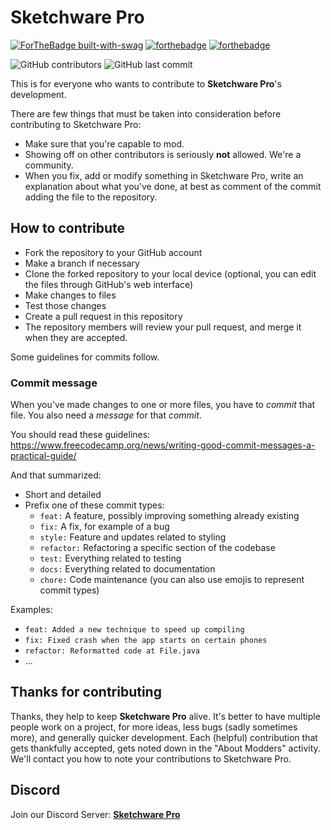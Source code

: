 # Sketchware Pro
[![ForTheBadge built-with-swag](http://ForTheBadge.com/images/badges/built-with-swag.svg)](https://github.com/JavkhlanK) [![forthebadge](https://forthebadge.com/images/badges/gluten-free.svg)](https://github.com/JavkhlanK) [![forthebadge](https://forthebadge.com/images/badges/powered-by-electricity.svg)](https://github.com/JavkhlanK) 

![GitHub contributors](https://img.shields.io/github/contributors/JavkhlanK/Sketchware-Pro) ![GitHub last commit](https://img.shields.io/github/last-commit/JavkhlanK/Sketchware-Pro)

This is for everyone who wants to contribute to **Sketchware Pro**'s development.

There are few things that must be taken into consideration before contributing to Sketchware Pro:

 - Make sure that you're capable to mod.
 - Showing off on other contributors is seriously **not** allowed. We're a community.
 - When you fix, add or modify something in Sketchware Pro, write an explanation about what you've done, at best as comment of the commit adding the file to the repository.

## How to contribute
 - Fork the repository to your GitHub account
 - Make a branch if necessary
 - Clone the forked repository to your local device (optional, you can edit the files through GitHub's web interface)
 - Make changes to files
 - Test those changes
 - Create a pull request in this repository
 - The repository members will review your pull request, and merge it when they are accepted.

Some guidelines for commits follow.

### Commit message
When you've made changes to one or more files, you have to *commit* that file. You also need a *message* for that *commit*.

You should read these guidelines: https://www.freecodecamp.org/news/writing-good-commit-messages-a-practical-guide/

And that summarized:
 - Short and detailed
 - Prefix one of these commit types:
   - `feat:` A feature, possibly improving something already existing
   - `fix:` A fix, for example of a bug
   - `style:` Feature and updates related to styling
   - `refactor:` Refactoring a specific section of the codebase
   - `test:` Everything related to testing
   - `docs:` Everything related to documentation
   - `chore:` Code maintenance (you can also use emojis to represent commit types)

Examples:
 - `feat: Added a new technique to speed up compiling`
 - `fix: Fixed crash when the app starts on certain phones`
 - `refactor: Reformatted code at File.java`
 - ...

## Thanks for contributing
Thanks, they help to keep **Sketchware Pro** alive. It's better to have multiple people work on a project, for more ideas, less bugs
(sadly sometimes more), and generally quicker development. Each (helpful) contribution that gets thankfully accepted,
gets noted down in the "About Modders" activity. We'll contact you how to note your contributions to Sketchware Pro.

## Discord
Join our Discord Server: [**Sketchware Pro**](https://discord.com/invite/p7D5Nt687K)
